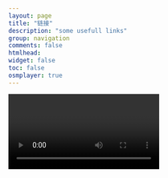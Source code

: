 ```yaml
---
layout: page
title: "链接"
description: "some usefull links"
group: navigation
comments: false
htmlhead: 
widget: false
toc: false
osmplayer: true
---
```


<script type="text/javascript">
  $(function() {
    $("#youtube").osmplayer({
      width: '100%',
      height: '439px',
      playlist: 'https://gdata.youtube.com/feeds/api/playlists/3936178A38BB5F87?v=2&prettyprint=true'
    });
  });
</script>
<video id="youtube"></video>

<br/>

<script type="text/javascript">
  $(function() {
    $("#jojo-sucht-das-gluck").osmplayer({
      playlist: 'video/deutsch-lernen/jojo-sucht-das-gluck/playlist.xml',
      height: '439px'
    });
  });
</script>
<div id="jojo-sucht-das-gluck"></div>

